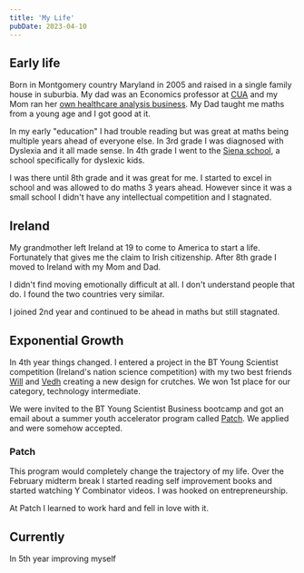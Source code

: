 ```yaml
---
title: 'My Life'
pubDate: 2023-04-10
---
```


## Early life

Born in Montgomery country Maryland in 2005 and raised in a single family house in suburbia. My dad was an Economics professor at [CUA](https://www.catholic.edu/index.html) and my Mom ran her [own healthcare analysis business](http://www.braidforbes.com/). My Dad taught me maths from a young age and I got good at it.

In my early "education" I had trouble reading but was great at maths being multiple years ahead of everyone else. In 3rd grade I was diagnosed with Dyslexia and it all made sense. In 4th grade I went to the [Siena school](https://www.thesienaschool.org/), a school specifically for dyslexic kids.

I was there until 8th grade and it was great for me. I started to excel in school and was allowed to do maths 3 years ahead. However since it was a small school I didn't have any intellectual competition and I stagnated.

## Ireland

My grandmother left Ireland at 19 to come to America to start a life. Fortunately that gives me the claim to Irish citizenship. After 8th grade I moved to Ireland with my Mom and Dad.

I didn't find moving emotionally difficult at all. I don't understand people that do. I found the two countries very similar.

I joined 2nd year and continued to be ahead in maths but still stagnated.

## Exponential Growth

In 4th year things changed. I entered a project in the BT Young Scientist competition (Ireland's nation science competition) with my two best friends [Will](https://willcarkner.com/) and [Vedh](https://vedhkannan.com/) creating a new design for crutches. We won 1st place for our category, technology intermediate.

We were invited to the BT Young Scientist Business bootcamp and got an email about a summer youth accelerator program called [Patch](https://www.joinpatch.org/). We applied and were somehow accepted.

### Patch

This program would completely change the trajectory of my life. Over the February midterm break I started reading self improvement books and started watching Y Combinator videos. I was hooked on entrepreneurship.

At Patch I learned to work hard and fell in love with it.

## Currently

In 5th year improving myself
